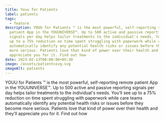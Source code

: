 ```yaml
---
title: Youu for Patients
label: patients
tags:
  - feature
description: YOUU for Patients ™ is the most powerful, self-reporting remote
  patient App in the YOUUNIVERSE™. Up to 500 active and passive reporting
  signals per day helps tailor treatments to the individual's needs. You’ll see
  up to a 75% reduction on time spent struggling with paperwork while care teams
  automatically identify any potential health risks or issues before they become
  more serious. Patients love that kind of power over their health and they’ll
  appreciate you for it. Find out how
date: 2023-02-13T00:00:00+05:30
image: /assets/patientssvg.svg
imageAlt: patients
---
```

YOUU for Patients ™ is the most powerful, self-reporting remote patient App in the YOUUNIVERSE™. Up to 500 active and passive reporting signals per day helps tailor treatments to the individual's needs. You’ll see up to a 75% reduction on time spent struggling with paperwork while care teams automatically identify any potential health risks or issues before they become more serious. Patients love that kind of power over their health and they’ll appreciate you for it. Find out how